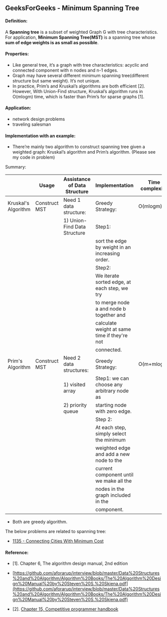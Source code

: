 ## GeeksForGeeks - Minimum Spanning Tree

#### Definition:
A **Spanning tree** is a subset of weighted Graph G with tree characteristics. For application, **Minimum Spanning Tree(MST)** is a spanning tree whose **sum of edge weights is as small as possible**.

#### Properties:
* Like general tree, it’s a graph with tree characteristics: acyclic and connected component with n nodes and n-1 edges.
* Graph may have several different minimum spanning tree(different structure but same weight). It’s not unique.
* In practice, Prim’s and Kruskal’s algorithms are both efficient [2]. However, With Union-Find structure, Kruskal’s algorithm runs in O(mlogm) time, which is faster than Prim’s for sparse graphs [1].

#### Application:
* network design problems
* traveling salesman

#### Implementation with an example:
* There’re mainly two algorithm to construct spanning tree given a weighted graph: Kruskal’s algorithm and Prim’s algorithm. (Please see my code in problem)

Summary:

|  | Usage | Assistance of Data Structure | Implementation | Time complexity |
| ------- | ----------- | ----- | -------- | -------- |
| Kruskal's Algorithm | Construct MST | Need 1 data structure: | Greedy Strategy: | O(mlogm) |
| | | 1) Union-Find Data Structure | Step1: | |
| | | | sort the edge by weight in an increasing order. | |
| | | | Step2: | |
| | | | We iterate sorted edge, at each step, we try | |
| | | | to merge node a and node b together and | |
| | | | calculate weight at same time if they're not | |
| | | | connected. | |
| Prim's Algorithm | Construct MST | Need 2 data structures: | Greedy Strategy: | O(m+mlogm) |
| | | 1) visited array | Step1: we can choose any arbitrary node as | |
| | | 2) priority queue | starting node with zero edge. | |
| | | | Step 2: | |
| | | | At each step, simply select the minimum | |
| | | | weighted edge and add a new node to the | |
| | | | current component until we make all the | |
| | | | nodes in the graph included in the | |
| | | | component. | |

* Both are greedy algorithm.

The below problems are related to spanning tree:
* [1135 - Connecting Cities With Minimum Cost](https://leetcode.com/problems/connecting-cities-with-minimum-cost/)

#### Reference:
* [1]. Chapter 6, The algorithm design manual, 2nd edition

* [https://github.com/aforarup/interview/blob/master/Data%20Structures%20and%20Algorithm/Algorithm%20Books/The%20Algorithm%20Design%20Manual%20by%20Steven%20S.%20Skiena.pdf](https://github.com/aforarup/interview/blob/master/Data%20Structures%20and%20Algorithm/Algorithm%20Books/The%20Algorithm%20Design%20Manual%20by%20Steven%20S.%20Skiena.pdf)

* [2]. [Chapter 15, Competitive programmer handbook](https://github.com/abhishekgahlot/competitive-programmer-handbook-python)